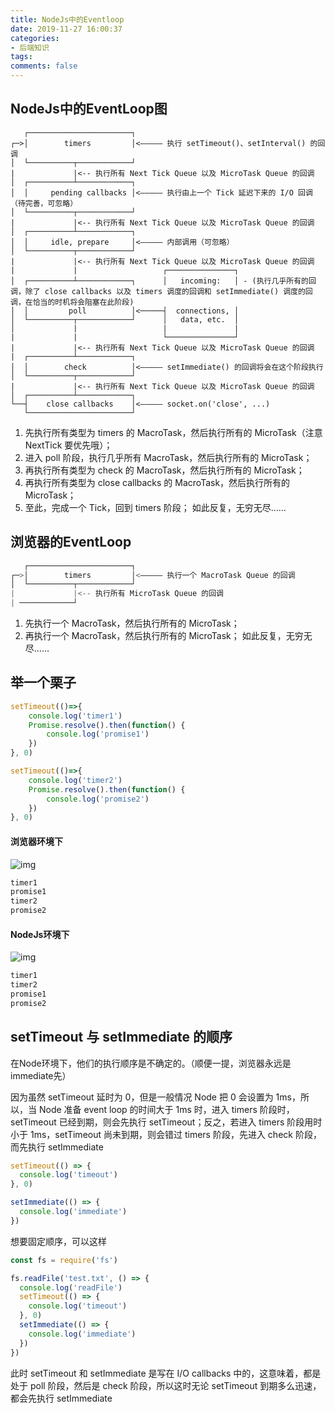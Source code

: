 ```yaml
---
title: NodeJs中的Eventloop
date: 2019-11-27 16:00:37
categories:
- 后端知识
tags:
comments: false
---
```


## NodeJs中的EventLoop图

```JS
   ┌───────────────────────┐
┌─>│        timers         │<————— 执行 setTimeout()、setInterval() 的回调
│  └──────────┬────────────┘
|             |<-- 执行所有 Next Tick Queue 以及 MicroTask Queue 的回调
│  ┌──────────┴────────────┐
│  │     pending callbacks │<————— 执行由上一个 Tick 延迟下来的 I/O 回调（待完善，可忽略）
│  └──────────┬────────────┘
|             |<-- 执行所有 Next Tick Queue 以及 MicroTask Queue 的回调
│  ┌──────────┴────────────┐
│  │     idle, prepare     │<————— 内部调用（可忽略）
│  └──────────┬────────────┘     
|             |<-- 执行所有 Next Tick Queue 以及 MicroTask Queue 的回调
|             |                   ┌───────────────┐
│  ┌──────────┴────────────┐      │   incoming:   │ - (执行几乎所有的回调，除了 close callbacks 以及 timers 调度的回调和 setImmediate() 调度的回调，在恰当的时机将会阻塞在此阶段)
│  │         poll          │<─────┤  connections, │ 
│  └──────────┬────────────┘      │   data, etc.  │ 
│             |                   |               | 
|             |                   └───────────────┘
|             |<-- 执行所有 Next Tick Queue 以及 MicroTask Queue 的回调
|  ┌──────────┴────────────┐      
│  │        check          │<————— setImmediate() 的回调将会在这个阶段执行
│  └──────────┬────────────┘
|             |<-- 执行所有 Next Tick Queue 以及 MicroTask Queue 的回调
│  ┌──────────┴────────────┐
└──┤    close callbacks    │<————— socket.on('close', ...)
   └───────────────────────┘
```

1. 先执行所有类型为 timers 的 MacroTask，然后执行所有的 MicroTask（注意 NextTick 要优先哦）；
2. 进入 poll 阶段，执行几乎所有 MacroTask，然后执行所有的 MicroTask；
3. 再执行所有类型为 check 的 MacroTask，然后执行所有的 MicroTask；
4. 再执行所有类型为 close callbacks 的 MacroTask，然后执行所有的 MicroTask；
5. 至此，完成一个 Tick，回到 timers 阶段；
   如此反复，无穷无尽……



## 浏览器的EventLoop

```js
   ┌───────────────────────┐
┌─>│        timers         │<————— 执行一个 MacroTask Queue 的回调
│  └──────────┬────────────┘
|             |<-- 执行所有 MicroTask Queue 的回调
| ────────────┘
```

1. 先执行一个 MacroTask，然后执行所有的 MicroTask；
2. 再执行一个 MacroTask，然后执行所有的 MicroTask；
   如此反复，无穷无尽……



## 举一个栗子

```js
setTimeout(()=>{
    console.log('timer1')
    Promise.resolve().then(function() {
        console.log('promise1')
    })
}, 0)

setTimeout(()=>{
    console.log('timer2')
    Promise.resolve().then(function() {
        console.log('promise2')
    })
}, 0)
```

#### 浏览器环境下

![img](https://upload-images.jianshu.io/upload_images/2707400-2968b449856af912.gif?imageMogr2/auto-orient/strip|imageView2/2/w/800/format/webp)

```js
timer1
promise1
timer2
promise2
```

#### NodeJs环境下

![img](https://upload-images.jianshu.io/upload_images/2707400-781ed56509d40758.gif?imageMogr2/auto-orient/strip|imageView2/2/w/800/format/webp)

```js
timer1
timer2
promise1
promise2
```



## setTimeout 与 setImmediate 的顺序

在Node环境下，他们的执行顺序是不确定的。（顺便一提，浏览器永远是immediate先）

因为虽然 setTimeout 延时为 0，但是一般情况 Node 把 0 会设置为 1ms，所以，当 Node 准备 event loop 的时间大于 1ms 时，进入 timers 阶段时，setTimeout 已经到期，则会先执行 setTimeout；反之，若进入 timers 阶段用时小于 1ms，setTimeout 尚未到期，则会错过 timers 阶段，先进入 check 阶段，而先执行 setImmediate

```js
setTimeout(() => {
  console.log('timeout')
}, 0)

setImmediate(() => {
  console.log('immediate')
})
```

想要固定顺序，可以这样

```js
const fs = require('fs')

fs.readFile('test.txt', () => {
  console.log('readFile')
  setTimeout(() => {
    console.log('timeout')
  }, 0)
  setImmediate(() => {
    console.log('immediate')
  })
})
```

此时 setTimeout 和 setImmediate 是写在 I/O callbacks 中的，这意味着，都是处于 poll 阶段，然后是 check 阶段，所以这时无论 setTimeout 到期多么迅速，都会先执行 setImmediate